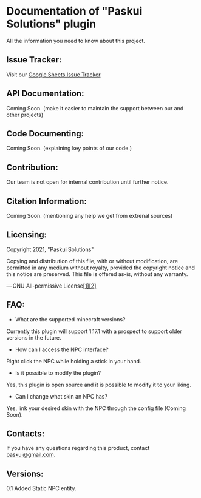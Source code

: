 <h1> Documentation of "Paskui Solutions" plugin </h1>
All the information you need to know about this project.

Issue Tracker:
-
Visit our [Google Sheets Issue Tracker](https://docs.google.com/spreadsheets/d/1IDIALgoFDAMxbeay3wwmpQQ_9iq5sRCrBay3JseMF_8/edit#gid=40141946)

API Documentation:
-
Coming Soon. (make it easier to maintain the support between our and other projects)

Code Documenting:
-
Coming Soon. (explaining key points of our code.)

Contribution:
-
Our team is not open for internal contribution until further notice.

Citation Information:
-
Coming Soon. (mentioning any help we get from extrenal sources)

Licensing:
- 
Copyright 2021, "Paskui Solutions"

Copying and distribution of this file, with or without modification, are permitted in any medium without royalty, provided the copyright notice and this notice are preserved. This file is offered as-is, without any warranty.

— GNU All-permissive License[[1]](https://www.gnu.org/licenses/license-list.html#GNUAllPermissive)[[2]](https://www.gnu.org/prep/maintain/html_node/License-Notices-for-Other-Files.html)

FAQ:
-
- What are the supported minecraft versions?
<p> Currently this plugin will support 1.17.1 with a prospect to support older versions in the future. </p>

- How can I access the NPC interface?
<p> Right click the NPC while holding a stick in your hand. </p>

- Is it possible to modify the plugin? 
<p> Yes, this plugin is open source and it is possible to modify it to your liking. </p>

- Can I change what skin an NPC has? 
<p> Yes, link your desired skin with the NPC through the config file (Coming Soon). </p>

Contacts:
-
If you have any questions regarding this product, contact paskui@gmail.com.

Versions:
-
0.1 Added Static NPC entity.

